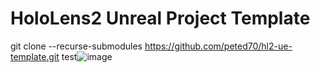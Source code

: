 # HoloLens2 Unreal Project Template

git clone --recurse-submodules https://github.com/peted70/hl2-ue-template.git test![image](https://user-images.githubusercontent.com/1889641/123547092-4b46f480-d757-11eb-9181-81a1dbdfabb0.png)
